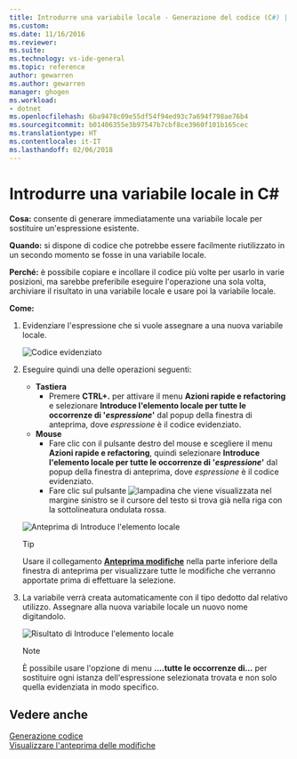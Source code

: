 ```yaml
---
title: Introdurre una variabile locale - Generazione del codice (C#) | Microsoft Docs
ms.custom: 
ms.date: 11/16/2016
ms.reviewer: 
ms.suite: 
ms.technology: vs-ide-general
ms.topic: reference
author: gewarren
ms.author: gewarren
manager: ghogen
ms.workload:
- dotnet
ms.openlocfilehash: 6ba9478c09e55df54f94ed93c7a694f798ae76b4
ms.sourcegitcommit: b01406355e3b97547b7cbf8ce3960f101b165cec
ms.translationtype: HT
ms.contentlocale: it-IT
ms.lasthandoff: 02/06/2018
---
```

# <a name="introduce-a-local-variable-in-c"></a>Introdurre una variabile locale in C# #

**Cosa:** consente di generare immediatamente una variabile locale per sostituire un'espressione esistente.

**Quando:** si dispone di codice che potrebbe essere facilmente riutilizzato in un secondo momento se fosse in una variabile locale.

**Perché:** è possibile copiare e incollare il codice più volte per usarlo in varie posizioni, ma sarebbe preferibile eseguire l'operazione una sola volta, archiviare il risultato in una variabile locale e usare poi la variabile locale.

**Come:**

1. Evidenziare l'espressione che si vuole assegnare a una nuova variabile locale.

   ![Codice evidenziato](media/local-highlight-cs.png)

1. Eseguire quindi una delle operazioni seguenti:
   * **Tastiera**
     * Premere **CTRL+.** per attivare il menu **Azioni rapide e refactoring** e selezionare **Introduce l'elemento locale per tutte le occorrenze di '*espressione*'** dal popup della finestra di anteprima, dove *espressione* è il codice evidenziato.
   * **Mouse**
     * Fare clic con il pulsante destro del mouse e scegliere il menu **Azioni rapide e refactoring**, quindi selezionare **Introduce l'elemento locale per tutte le occorrenze di '*espressione*'** dal popup della finestra di anteprima, dove *espressione* è il codice evidenziato.
     * Fare clic sul pulsante ![lampadina](media/bulb-cs.png) che viene visualizzata nel margine sinistro se il cursore del testo si trova già nella riga con la sottolineatura ondulata rossa.

   ![Anteprima di Introduce l'elemento locale](media/local-preview-cs.png)

   > [!TIP]
   > Usare il collegamento [**Anteprima modifiche**](../../ide/preview-changes.md) nella parte inferiore della finestra di anteprima per visualizzare tutte le modifiche che verranno apportate prima di effettuare la selezione.

1. La variabile verrà creata automaticamente con il tipo dedotto dal relativo utilizzo.  Assegnare alla nuova variabile locale un nuovo nome digitandolo.

   ![Risultato di Introduce l'elemento locale](media/local-result-cs.png)

   > [!NOTE]
   > È possibile usare l'opzione di menu **....tutte le occorrenze di...** per sostituire ogni istanza dell'espressione selezionata trovata e non solo quella evidenziata in modo specifico.

## <a name="see-also"></a>Vedere anche

[Generazione codice](../code-generation-in-visual-studio.md)  
[Visualizzare l'anteprima delle modifiche](../../ide/preview-changes.md)
